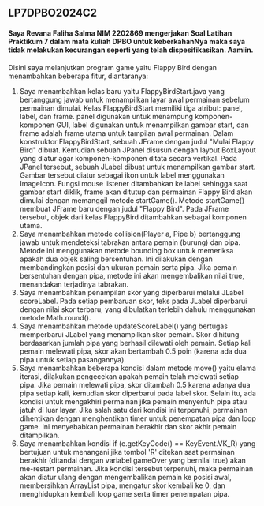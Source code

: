 ## LP7DPBO2024C2

#### Saya Revana Faliha Salma NIM 2202869 mengerjakan Soal Latihan Praktikum 7 dalam mata kuliah DPBO untuk keberkahanNya maka saya tidak melakukan kecurangan seperti yang telah dispesifikasikan. Aamiin.

Disini saya melanjutkan program game yaitu Flappy Bird dengan menambahkan beberapa fitur, diantaranya:
1. Saya menambahkan kelas baru yaitu FlappyBirdStart.java yang bertanggung jawab untuk menampilkan layar awal permainan sebelum permainan dimulai. Kelas FlappyBirdStart memiliki tiga atribut: panel, label, dan frame. panel digunakan untuk menampung komponen-komponen GUI, label digunakan untuk menampilkan gambar start, dan frame adalah frame utama untuk tampilan awal permainan. Dalam konstruktor FlappyBirdStart, sebuah JFrame dengan judul "Mulai Flappy Bird" dibuat. Kemudian sebuah JPanel disusun dengan layout BoxLayout yang diatur agar komponen-komponen ditata secara vertikal. Pada JPanel tersebut, sebuah JLabel dibuat untuk menampilkan gambar start. Gambar tersebut diatur sebagai ikon untuk label menggunakan ImageIcon. Fungsi mouse listener ditambahkan ke label sehingga saat gambar start diklik, frame akan ditutup dan permainan Flappy Bird akan dimulai dengan memanggil metode startGame(). Metode startGame() membuat JFrame baru dengan judul "Flappy Bird". Pada JFrame tersebut, objek dari kelas FlappyBird ditambahkan sebagai komponen utama.
2. Saya menambahkan metode collision(Player a, Pipe b) bertanggung jawab untuk mendeteksi tabrakan antara pemain (burung) dan pipa. Metode ini menggunakan metode bounding box untuk memeriksa apakah dua objek saling bersentuhan. Ini dilakukan dengan membandingkan posisi dan ukuran pemain serta pipa. Jika pemain bersentuhan dengan pipa, metode ini akan mengembalikan nilai true, menandakan terjadinya tabrakan.
4. Saya menambahkan penampilan skor yang diperbarui melalui JLabel scoreLabel. Pada setiap pembaruan skor, teks pada JLabel diperbarui dengan nilai skor terbaru, yang dibulatkan terlebih dahulu menggunakan metode Math.round().
5. Saya menambahkan metode updateScoreLabel() yang bertugas memperbarui JLabel yang menampilkan skor pemain. Skor dihitung berdasarkan jumlah pipa yang berhasil dilewati oleh pemain. Setiap kali pemain melewati pipa, skor akan bertambah 0.5 poin (karena ada dua pipa untuk setiap pasangannya).
6. Saya menambahkan beberapa kondisi dalam metode move() yaitu elama iterasi, dilakukan pengecekan apakah pemain telah melewati setiap pipa. Jika pemain melewati pipa, skor ditambah 0.5 karena adanya dua pipa setiap kali, kemudian skor diperbarui pada label skor. Selain itu, ada kondisi untuk mengakhiri permainan jika pemain menyentuh pipa atau jatuh di luar layar. Jika salah satu dari kondisi ini terpenuhi, permainan dihentikan dengan menghentikan timer untuk penempatan pipa dan loop game. Ini menyebabkan permainan berakhir dan skor akhir pemain ditampilkan.
8. Saya menambahkan kondisi if (e.getKeyCode() == KeyEvent.VK_R) yang bertujuan untuk menangani jika tombol 'R' ditekan saat permainan berakhir (ditandai dengan variabel gameOver yang bernilai true) akan me-restart permainan. Jika kondisi tersebut terpenuhi, maka permainan akan diatur ulang dengan mengembalikan pemain ke posisi awal, membersihkan ArrayList pipa, mengatur skor kembali ke 0, dan menghidupkan kembali loop game serta timer penempatan pipa.
